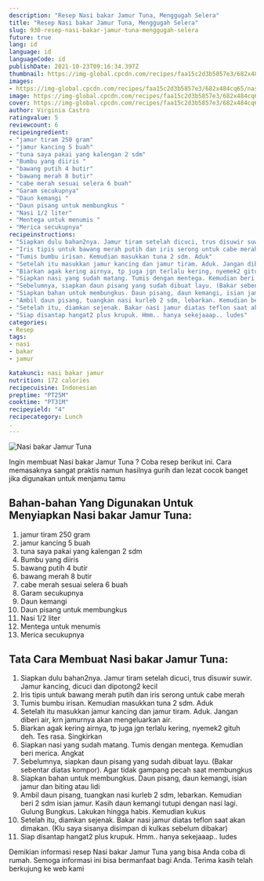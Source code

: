 ```yaml
---
description: "Resep Nasi bakar Jamur Tuna, Menggugah Selera"
title: "Resep Nasi bakar Jamur Tuna, Menggugah Selera"
slug: 930-resep-nasi-bakar-jamur-tuna-menggugah-selera
future: true
lang: id
language: id
languageCode: id
publishDate: 2021-10-23T09:16:34.397Z 
thumbnail: https://img-global.cpcdn.com/recipes/faa15c2d3b5857e3/682x484cq65/nasi-bakar-jamur-tuna-foto-resep-utama.png
images:
- https://img-global.cpcdn.com/recipes/faa15c2d3b5857e3/682x484cq65/nasi-bakar-jamur-tuna-foto-resep-utama.png
image: https://img-global.cpcdn.com/recipes/faa15c2d3b5857e3/682x484cq65/nasi-bakar-jamur-tuna-foto-resep-utama.png
cover: https://img-global.cpcdn.com/recipes/faa15c2d3b5857e3/682x484cq65/nasi-bakar-jamur-tuna-foto-resep-utama.png
author: Virginia Castro
ratingvalue: 5
reviewcount: 6
recipeingredient:
- "jamur tiram 250 gram"
- "jamur kancing 5 buah"
- "tuna saya pakai yang kalengan 2 sdm"
- "Bumbu yang diiris "
- "bawang putih 4 butir"
- "bawang merah 8 butir"
- "cabe merah sesuai selera 6 buah"
- "Garam secukupnya"
- "Daun kemangi "
- "Daun pisang untuk membungkus "
- "Nasi 1/2 liter"
- "Mentega untuk menumis "
- "Merica secukupnya"
recipeinstructions:
- "Siapkan dulu bahan2nya. Jamur tiram setelah dicuci, trus disuwir suwir. Jamur kancing, dicuci dan dipotong2 kecil"
- "Iris tipis untuk bawang merah putih dan iris serong untuk cabe merah"
- "Tumis bumbu irisan. Kemudian masukkan tuna 2 sdm. Aduk"
- "Setelah itu masukkan jamur kancing dan jamur tiram. Aduk. Jangan diberi air, krn jamurnya akan mengeluarkan air."
- "Biarkan agak kering airnya, tp juga jgn terlalu kering, nyemek2 gituh deh. Tes rasa. Singkirkan"
- "Siapkan nasi yang sudah matang. Tumis dengan mentega. Kemudian beri merica. Angkat"
- "Sebelumnya, siapkan daun pisang yang sudah dibuat layu. (Bakar sebentar diatas kompor). Agar tidak gampang pecah saat membungkus"
- "Siapkan bahan untuk membungkus. Daun pisang, daun kemangi, isian jamur dan biting atau lidi"
- "Ambil daun pisang, tuangkan nasi kurleb 2 sdm, lebarkan. Kemudian beri 2 sdm isian jamur. Kasih daun kemangi tutupi dengan nasi lagi. Gulung Bungkus. Lakukan hingga habis. Kemudian kukus"
- "Setelah itu, diamkan sejenak. Bakar nasi jamur diatas teflon saat akan dimakan. (Klu saya sisanya disimpan di kulkas sebelum dibakar)"
- "Siap disantap hangat2 plus krupuk. Hmm.. hanya sekejaaap.. ludes"
categories:
- Resep
tags:
- nasi
- bakar
- jamur

katakunci: nasi bakar jamur 
nutrition: 172 calories
recipecuisine: Indonesian
preptime: "PT25M"
cooktime: "PT31M"
recipeyield: "4"
recipecategory: Lunch
. 
---
```



![Nasi bakar Jamur Tuna](https://img-global.cpcdn.com/recipes/faa15c2d3b5857e3/682x484cq65/nasi-bakar-jamur-tuna-foto-resep-utama.png)

Ingin membuat Nasi bakar Jamur Tuna ? Coba resep berikut ini. Cara memasaknya sangat praktis namun hasilnya gurih dan lezat cocok banget jika digunakan untuk menjamu tamu

<!--inarticleads1-->

## Bahan-bahan Yang Digunakan Untuk Menyiapkan Nasi bakar Jamur Tuna:

1. jamur tiram 250 gram
1. jamur kancing 5 buah
1. tuna saya pakai yang kalengan 2 sdm
1. Bumbu yang diiris 
1. bawang putih 4 butir
1. bawang merah 8 butir
1. cabe merah sesuai selera 6 buah
1. Garam secukupnya
1. Daun kemangi 
1. Daun pisang untuk membungkus 
1. Nasi 1/2 liter
1. Mentega untuk menumis 
1. Merica secukupnya



<!--inarticleads2-->

## Tata Cara Membuat Nasi bakar Jamur Tuna:

1. Siapkan dulu bahan2nya. Jamur tiram setelah dicuci, trus disuwir suwir. Jamur kancing, dicuci dan dipotong2 kecil
1. Iris tipis untuk bawang merah putih dan iris serong untuk cabe merah
1. Tumis bumbu irisan. Kemudian masukkan tuna 2 sdm. Aduk
1. Setelah itu masukkan jamur kancing dan jamur tiram. Aduk. Jangan diberi air, krn jamurnya akan mengeluarkan air.
1. Biarkan agak kering airnya, tp juga jgn terlalu kering, nyemek2 gituh deh. Tes rasa. Singkirkan
1. Siapkan nasi yang sudah matang. Tumis dengan mentega. Kemudian beri merica. Angkat
1. Sebelumnya, siapkan daun pisang yang sudah dibuat layu. (Bakar sebentar diatas kompor). Agar tidak gampang pecah saat membungkus
1. Siapkan bahan untuk membungkus. Daun pisang, daun kemangi, isian jamur dan biting atau lidi
1. Ambil daun pisang, tuangkan nasi kurleb 2 sdm, lebarkan. Kemudian beri 2 sdm isian jamur. Kasih daun kemangi tutupi dengan nasi lagi. Gulung Bungkus. Lakukan hingga habis. Kemudian kukus
1. Setelah itu, diamkan sejenak. Bakar nasi jamur diatas teflon saat akan dimakan. (Klu saya sisanya disimpan di kulkas sebelum dibakar)
1. Siap disantap hangat2 plus krupuk. Hmm.. hanya sekejaaap.. ludes




Demikian informasi  resep Nasi bakar Jamur Tuna   yang bisa Anda coba di rumah. Semoga informasi ini bisa bermanfaat bagi Anda. Terima kasih telah berkujung ke web kami
